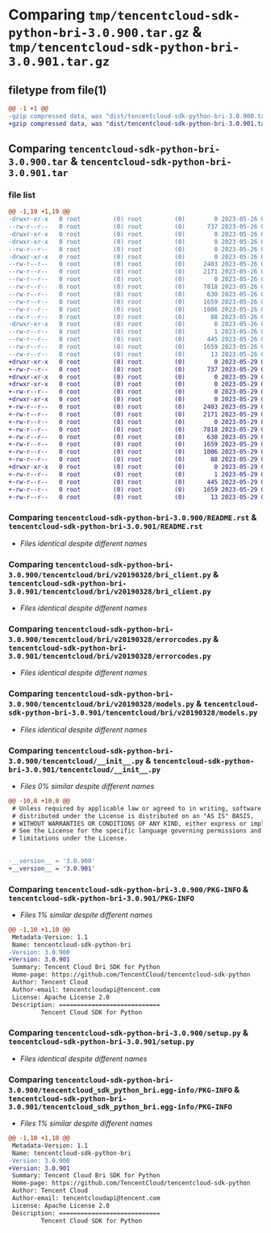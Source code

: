 # Comparing `tmp/tencentcloud-sdk-python-bri-3.0.900.tar.gz` & `tmp/tencentcloud-sdk-python-bri-3.0.901.tar.gz`

## filetype from file(1)

```diff
@@ -1 +1 @@
-gzip compressed data, was "dist/tencentcloud-sdk-python-bri-3.0.900.tar", last modified: Fri May 26 02:11:48 2023, max compression
+gzip compressed data, was "dist/tencentcloud-sdk-python-bri-3.0.901.tar", last modified: Mon May 29 02:20:27 2023, max compression
```

## Comparing `tencentcloud-sdk-python-bri-3.0.900.tar` & `tencentcloud-sdk-python-bri-3.0.901.tar`

### file list

```diff
@@ -1,19 +1,19 @@
-drwxr-xr-x   0 root         (0) root         (0)        0 2023-05-26 02:11:48.000000 tencentcloud-sdk-python-bri-3.0.900/
--rw-r--r--   0 root         (0) root         (0)      737 2023-05-26 02:11:48.000000 tencentcloud-sdk-python-bri-3.0.900/README.rst
-drwxr-xr-x   0 root         (0) root         (0)        0 2023-05-26 02:11:48.000000 tencentcloud-sdk-python-bri-3.0.900/tencentcloud/
-drwxr-xr-x   0 root         (0) root         (0)        0 2023-05-26 02:11:48.000000 tencentcloud-sdk-python-bri-3.0.900/tencentcloud/bri/
--rw-r--r--   0 root         (0) root         (0)        0 2023-05-26 02:11:48.000000 tencentcloud-sdk-python-bri-3.0.900/tencentcloud/bri/__init__.py
-drwxr-xr-x   0 root         (0) root         (0)        0 2023-05-26 02:11:48.000000 tencentcloud-sdk-python-bri-3.0.900/tencentcloud/bri/v20190328/
--rw-r--r--   0 root         (0) root         (0)     2403 2023-05-26 02:11:48.000000 tencentcloud-sdk-python-bri-3.0.900/tencentcloud/bri/v20190328/bri_client.py
--rw-r--r--   0 root         (0) root         (0)     2171 2023-05-26 02:11:48.000000 tencentcloud-sdk-python-bri-3.0.900/tencentcloud/bri/v20190328/errorcodes.py
--rw-r--r--   0 root         (0) root         (0)        0 2023-05-26 02:11:48.000000 tencentcloud-sdk-python-bri-3.0.900/tencentcloud/bri/v20190328/__init__.py
--rw-r--r--   0 root         (0) root         (0)     7818 2023-05-26 02:11:48.000000 tencentcloud-sdk-python-bri-3.0.900/tencentcloud/bri/v20190328/models.py
--rw-r--r--   0 root         (0) root         (0)      630 2023-05-26 02:11:48.000000 tencentcloud-sdk-python-bri-3.0.900/tencentcloud/__init__.py
--rw-r--r--   0 root         (0) root         (0)     1659 2023-05-26 02:11:48.000000 tencentcloud-sdk-python-bri-3.0.900/PKG-INFO
--rw-r--r--   0 root         (0) root         (0)     1006 2023-05-26 02:11:48.000000 tencentcloud-sdk-python-bri-3.0.900/setup.py
--rw-r--r--   0 root         (0) root         (0)       88 2023-05-26 02:11:48.000000 tencentcloud-sdk-python-bri-3.0.900/setup.cfg
-drwxr-xr-x   0 root         (0) root         (0)        0 2023-05-26 02:11:48.000000 tencentcloud-sdk-python-bri-3.0.900/tencentcloud_sdk_python_bri.egg-info/
--rw-r--r--   0 root         (0) root         (0)        1 2023-05-26 02:11:48.000000 tencentcloud-sdk-python-bri-3.0.900/tencentcloud_sdk_python_bri.egg-info/dependency_links.txt
--rw-r--r--   0 root         (0) root         (0)      445 2023-05-26 02:11:48.000000 tencentcloud-sdk-python-bri-3.0.900/tencentcloud_sdk_python_bri.egg-info/SOURCES.txt
--rw-r--r--   0 root         (0) root         (0)     1659 2023-05-26 02:11:48.000000 tencentcloud-sdk-python-bri-3.0.900/tencentcloud_sdk_python_bri.egg-info/PKG-INFO
--rw-r--r--   0 root         (0) root         (0)       13 2023-05-26 02:11:48.000000 tencentcloud-sdk-python-bri-3.0.900/tencentcloud_sdk_python_bri.egg-info/top_level.txt
+drwxr-xr-x   0 root         (0) root         (0)        0 2023-05-29 02:20:27.000000 tencentcloud-sdk-python-bri-3.0.901/
+-rw-r--r--   0 root         (0) root         (0)      737 2023-05-29 02:20:27.000000 tencentcloud-sdk-python-bri-3.0.901/README.rst
+drwxr-xr-x   0 root         (0) root         (0)        0 2023-05-29 02:20:27.000000 tencentcloud-sdk-python-bri-3.0.901/tencentcloud/
+drwxr-xr-x   0 root         (0) root         (0)        0 2023-05-29 02:20:27.000000 tencentcloud-sdk-python-bri-3.0.901/tencentcloud/bri/
+-rw-r--r--   0 root         (0) root         (0)        0 2023-05-29 02:20:27.000000 tencentcloud-sdk-python-bri-3.0.901/tencentcloud/bri/__init__.py
+drwxr-xr-x   0 root         (0) root         (0)        0 2023-05-29 02:20:27.000000 tencentcloud-sdk-python-bri-3.0.901/tencentcloud/bri/v20190328/
+-rw-r--r--   0 root         (0) root         (0)     2403 2023-05-29 02:20:27.000000 tencentcloud-sdk-python-bri-3.0.901/tencentcloud/bri/v20190328/bri_client.py
+-rw-r--r--   0 root         (0) root         (0)     2171 2023-05-29 02:20:27.000000 tencentcloud-sdk-python-bri-3.0.901/tencentcloud/bri/v20190328/errorcodes.py
+-rw-r--r--   0 root         (0) root         (0)        0 2023-05-29 02:20:27.000000 tencentcloud-sdk-python-bri-3.0.901/tencentcloud/bri/v20190328/__init__.py
+-rw-r--r--   0 root         (0) root         (0)     7818 2023-05-29 02:20:27.000000 tencentcloud-sdk-python-bri-3.0.901/tencentcloud/bri/v20190328/models.py
+-rw-r--r--   0 root         (0) root         (0)      630 2023-05-29 02:20:27.000000 tencentcloud-sdk-python-bri-3.0.901/tencentcloud/__init__.py
+-rw-r--r--   0 root         (0) root         (0)     1659 2023-05-29 02:20:27.000000 tencentcloud-sdk-python-bri-3.0.901/PKG-INFO
+-rw-r--r--   0 root         (0) root         (0)     1006 2023-05-29 02:20:27.000000 tencentcloud-sdk-python-bri-3.0.901/setup.py
+-rw-r--r--   0 root         (0) root         (0)       88 2023-05-29 02:20:27.000000 tencentcloud-sdk-python-bri-3.0.901/setup.cfg
+drwxr-xr-x   0 root         (0) root         (0)        0 2023-05-29 02:20:27.000000 tencentcloud-sdk-python-bri-3.0.901/tencentcloud_sdk_python_bri.egg-info/
+-rw-r--r--   0 root         (0) root         (0)        1 2023-05-29 02:20:27.000000 tencentcloud-sdk-python-bri-3.0.901/tencentcloud_sdk_python_bri.egg-info/dependency_links.txt
+-rw-r--r--   0 root         (0) root         (0)      445 2023-05-29 02:20:27.000000 tencentcloud-sdk-python-bri-3.0.901/tencentcloud_sdk_python_bri.egg-info/SOURCES.txt
+-rw-r--r--   0 root         (0) root         (0)     1659 2023-05-29 02:20:27.000000 tencentcloud-sdk-python-bri-3.0.901/tencentcloud_sdk_python_bri.egg-info/PKG-INFO
+-rw-r--r--   0 root         (0) root         (0)       13 2023-05-29 02:20:27.000000 tencentcloud-sdk-python-bri-3.0.901/tencentcloud_sdk_python_bri.egg-info/top_level.txt
```

### Comparing `tencentcloud-sdk-python-bri-3.0.900/README.rst` & `tencentcloud-sdk-python-bri-3.0.901/README.rst`

 * *Files identical despite different names*

### Comparing `tencentcloud-sdk-python-bri-3.0.900/tencentcloud/bri/v20190328/bri_client.py` & `tencentcloud-sdk-python-bri-3.0.901/tencentcloud/bri/v20190328/bri_client.py`

 * *Files identical despite different names*

### Comparing `tencentcloud-sdk-python-bri-3.0.900/tencentcloud/bri/v20190328/errorcodes.py` & `tencentcloud-sdk-python-bri-3.0.901/tencentcloud/bri/v20190328/errorcodes.py`

 * *Files identical despite different names*

### Comparing `tencentcloud-sdk-python-bri-3.0.900/tencentcloud/bri/v20190328/models.py` & `tencentcloud-sdk-python-bri-3.0.901/tencentcloud/bri/v20190328/models.py`

 * *Files identical despite different names*

### Comparing `tencentcloud-sdk-python-bri-3.0.900/tencentcloud/__init__.py` & `tencentcloud-sdk-python-bri-3.0.901/tencentcloud/__init__.py`

 * *Files 0% similar despite different names*

```diff
@@ -10,8 +10,8 @@
 # Unless required by applicable law or agreed to in writing, software
 # distributed under the License is distributed on an "AS IS" BASIS,
 # WITHOUT WARRANTIES OR CONDITIONS OF ANY KIND, either express or implied.
 # See the License for the specific language governing permissions and
 # limitations under the License.
 
 
-__version__ = '3.0.900'
+__version__ = '3.0.901'
```

### Comparing `tencentcloud-sdk-python-bri-3.0.900/PKG-INFO` & `tencentcloud-sdk-python-bri-3.0.901/PKG-INFO`

 * *Files 1% similar despite different names*

```diff
@@ -1,10 +1,10 @@
 Metadata-Version: 1.1
 Name: tencentcloud-sdk-python-bri
-Version: 3.0.900
+Version: 3.0.901
 Summary: Tencent Cloud Bri SDK for Python
 Home-page: https://github.com/TencentCloud/tencentcloud-sdk-python
 Author: Tencent Cloud
 Author-email: tencentcloudapi@tencent.com
 License: Apache License 2.0
 Description: ============================
         Tencent Cloud SDK for Python
```

### Comparing `tencentcloud-sdk-python-bri-3.0.900/setup.py` & `tencentcloud-sdk-python-bri-3.0.901/setup.py`

 * *Files identical despite different names*

### Comparing `tencentcloud-sdk-python-bri-3.0.900/tencentcloud_sdk_python_bri.egg-info/PKG-INFO` & `tencentcloud-sdk-python-bri-3.0.901/tencentcloud_sdk_python_bri.egg-info/PKG-INFO`

 * *Files 1% similar despite different names*

```diff
@@ -1,10 +1,10 @@
 Metadata-Version: 1.1
 Name: tencentcloud-sdk-python-bri
-Version: 3.0.900
+Version: 3.0.901
 Summary: Tencent Cloud Bri SDK for Python
 Home-page: https://github.com/TencentCloud/tencentcloud-sdk-python
 Author: Tencent Cloud
 Author-email: tencentcloudapi@tencent.com
 License: Apache License 2.0
 Description: ============================
         Tencent Cloud SDK for Python
```

